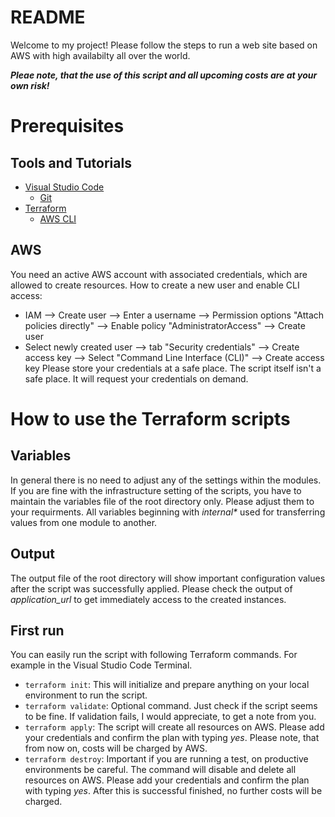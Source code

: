 # README
Welcome to my project!
Please follow the steps to run a web site based on AWS with high availabilty all over the world.

***Pleae note, that the use of this script and all upcoming costs are at your own risk!***

# Prerequisites
## Tools and Tutorials
- [Visual Studio Code](https://code.visualstudio.com/download)
  - [Git](https://git-scm.com/downloads/win)
- [Terraform](https://developer.hashicorp.com/terraform/tutorials/aws-get-started/install-cli)
  - [AWS CLI](https://docs.aws.amazon.com/cli/latest/userguide/getting-started-install.html)

## AWS
You need an active AWS account with associated credentials, which are allowed to create resources.
How to create a new user and enable CLI access:
- IAM --> Create user --> Enter a username --> Permission options "Attach policies directly" --> Enable policy "AdministratorAccess" --> Create user
- Select newly created user --> tab "Security credentials" --> Create access key --> Select "Command Line Interface (CLI)" --> Create access key
Please store your credentials at a safe place. The script itself isn't a safe place. It will request your credentials on demand.

# How to use the Terraform scripts
## Variables
In general there is no need to adjust any of the settings within the modules. If you are fine with the infrastructure setting of the scripts, you have to maintain the variables file of the root directory only. Please adjust them to your requirments.
All variables beginning with _internal*_ used for transferring values from one module to another.

## Output
The output file of the root directory will show important configuration values after the script was successfully applied.
Please check the output of *application_url* to get immediately access to the created instances.

## First run
You can easily run the script with following Terraform commands. For example in the Visual Studio Code Terminal.
- `terraform init`: This will initialize and prepare anything on your local environment to run the script.
- `terraform validate`: Optional command. Just check if the script seems to be fine. If validation fails, I would appreciate, to get a note from you.
- `terraform apply`: The script will create all resources on AWS. Please add your credentials and confirm the plan with typing *yes*. Please note, that from now on, costs will be charged by AWS.
- `terraform destroy`: Important if you are running a test, on productive environments be careful. The command will disable and delete all resources on AWS. Please add your credentials and confirm the plan with typing *yes*. After this is successful finished, no further costs will be charged.